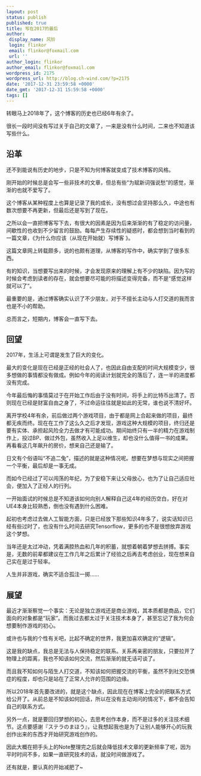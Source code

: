 ```yaml
---
layout: post
status: publish
published: true
title: 写在2017的最后
author:
 display_name: 风铃
 login: flinkor
 email: flinkor@foxmail.com
 url: ''
author_login: flinkor
author_email: flinkor@foxmail.com
wordpress_id: 2175
wordpress_url: http://blog.ch-wind.com/?p=2175
date: '2017-12-31 23:59:58 +0000'
date_gmt: '2017-12-31 15:59:58 +0000'
tags: []
---
```

转眼马上2018年了，这个博客的历史也已经6年有余了。


很长一段时间没有写过关于自己的文章了，一来是没有什么时间，二来也不知道该写些什么。


## 沿革


还不到能说有历史的地步，只是不知为何博客就变成了技术博客的风格。


刚开始的时候总是会写一些非技术的文章，但总有些“为赋新词强说愁”的感觉，渐渐的也就不爱写了。


这个博客从某种程度上也算是记录了我的成长，没有想过会坚持那么久，中途也有数次想要不再更新，但最后还是写到了现在。


之所以会一直把博客写下去，有很大的因素是因为后来渐渐的有了稳定的访问量，间歇性的也收到不少留言的鼓励。每每产生存续性的疑惑时，都会想到当时看到的一篇文章，《为什么你应该（从现在开始就）写博客 》。


这篇文章网上转载颇多，说的也颇有道理，从博客的写作中，确实学到了很多东西。


有的知识，当想要写出来的时候，才会发现原来的理解上有不少的缺陷。因为写的时候会考虑到读者的存在，就会想要尽可能的将描述变得完备，而不是“感觉这样就可以了”。


最重要的是，通过博客确实认识了不少朋友，对于不擅长主动与人打交道的我而言也是不小的帮助。


总而言之，短期内，博客会一直写下去。


## 回望


2017年，生活上可谓是发生了巨大的变化。


最大的变化是现在已经是正经的社会人了，也因此自由支配的时间大规模变少，很多想做的事情都没有做成。例如今年的阅读计划就完全的落后了，连一半的进度都没有完成。


今年最后悔的事情莫过于在开始工作后由于没有时间，将手上的比特币出清了。否则现在已经是财富自由之身了，不过命运往往就是如此的无常，谁也说不清好坏。


离开学校4年有余，前后做过两个游戏项目，由于都是网上合起来做的项目，最终都无疾而终。现在在工作了这么久之后才发现，游戏这种大规模的项目，终归还是要有实体、承担起风险全力去做才有可能成功。期间始终只有一半的精力在游戏制作上，投过BP、做过外包，虽然收入上足以维生，却也没什么值得一书的成果。再看看这几年飙升的房价，想来自己还是输了。


日文有个俗语叫“不追二兔”，描述的就是这种情况呢。想要在梦想与现实之间把握一个平衡，最后却是一事无成。


而如今已经过了可以闯荡的年纪，为了安稳下来让父母放心，也为了让自己适应社会，便加入了正经人的行列。


一开始面试的时候总是不知道该如何向别人解释自己这4年的经历空白，好在对UE4本身比较熟悉，倒也没有遇到什么困难。


起初也考虑过去做人工智能方面，只是已经放下那些知识4年多了，说实话知识已经有些过时了，也没有什么时间去研究Tensorflow，更多的也不是很想放弃游戏这个梦想。


当年还是太过冲动，凭着满腔热血和几年的积蓄，就想着朝着梦想去拼搏。事实是，无数的前辈都建议在工作几年之后累计了经验之后再去考虑创业，现在想来自己实在是过于轻率。


人生并非游戏，确实不适合孤注一掷……


## 展望


最近才渐渐察觉一个事实：无论是独立游戏还是商业游戏，其本质都是商品，它们面向的对象都是“玩家”。而我过去都太过于关注技术本身了，甚至忘记了我为何会想要制作游戏的初心。


或许也与我的个性有关吧，比起不确定的世界，我更加喜欢确定的“逻辑”。


这是我的缺点，我总是无法与人保持稳定的联系。关系再亲密的朋友，只要拉开了物理上的距离，我也不知该如何交流，然后渐渐的就无话可谈了。


而且我不知如何与陌生人打交道，不知该如何把握交流的平衡，虽然不到社交恐惧症的程度，却也只是站在了正常人允许的范围的边缘。


所以2018年首先要改进的，就是这个缺点，因此现在在博客上完全的把联系方式给公开了。从前总是不知该如何回话，所以在没有主动询问的情况下，都不会告知自己的联系方式。


另外一点，就是要回归梦想的初心，去思考创作本身，而不是过多的关注技术细节。这点要感谢『ステラのまほう』，让我想起我也是为了让别人能够开心的玩我创作出来的东西才开始研究游戏创作的。


因此大概在把手头上的Note整理完之后就会降低技术文章的更新频率了呢，因为平时时间不多，如果一直研究技术的话，就没时间做游戏了。


还有就是，要认真的开始减肥了~


